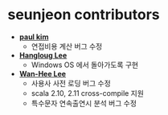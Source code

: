 # seunjeon contributors

* **[paul kim](https://bitbucket.org/paul_master/)**
    * 연접비용 계산 버그 수정
* **[Hangloug Lee](https://bitbucket.org/akaroice/)**
    * Windows OS 에서 돌아가도록 구현
* **[Wan-Hee Lee](https://bitbucket.org/whlee21/)**
    * 사용사 사전 로딩 버그 수정
    * scala 2.10, 2.11 cross-compile 지원
    * 특수문자 연속출연시 분석 버그 수정
